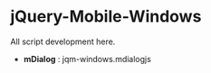 jQuery-Mobile-Windows
=====================

All script development here.

 - **mDialog** : jqm-windows.mdialogjs
